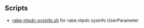 ## Scripts

* [rabe-ntpdc-sysinfo.sh](./scripts/rabe-ntpd-sysinfo.sh) for rabe.ntpdc.sysinfo UserParameter
